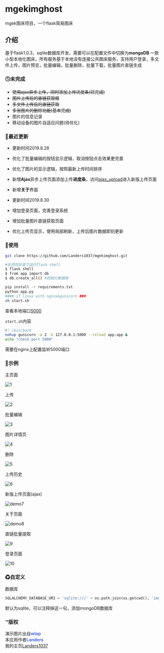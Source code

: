 # mgekimghost
mgek图床项目，一个flask简易图床

## 介绍

基于flask1.0.3，sqlite数据库开发，需要可以在配置文件中切换为**mongoDB**
一款小型本地化图床，所有服务基于本地没有连接公共图床服务，支持用户登录，多文件上传，图片预览，批量编辑，批量删除，批量下载，批量图片直链生成

### 🕓未完成

- ~~使用ajax异步上传，同时添加上传进度条(已完成)~~
- ~~图片上传后的直链获取框~~
- ~~多文件上传后的直链获取~~
- ~~多张图片的删除功能(基本完成)~~
- 图片的信息记录
- 移动设备的图片自适应问题(待优化)

### 🚀最近更新

- 更新时间2019.8.28
- 优化了批量编辑的按钮显示逻辑，取消按钮点击效果更完善
- 优化了图片的显示逻辑，按照最新上传时间排序
- 新增**Ajax**异步上传页面添加上传**进度条**，访问[ajax_upload](/upload_new/)进入新版上传页面
- 新增**关于**界面

- 更新时间2019.8.30
- 增加登录页面，完善登录系统
- 增加批量图片直链获取页面
- 优化上传页显示，使用局部刷新，上传后图片数据即刻更新

### 🔵使用

```bash
git clone https://github.com/Landers1037/mgekimghost.git
```


```bash
#在项目目录下运行flask shell
$ flask shell
$ from app import db
$ db.create_all() #初始化数据库
```
```bash
pip install -r requirements.txt
python app.py
#### if linux with nginx&gunicorn ###
sh start.sh
```

查看本地端口[5000](http://127.0.0.1:5000)

`start.sh`内容

```bash
#! /bin/bash
nohup gunicorn -w 2 -b 127.0.0.1:5000 --reload app:app &
echo "check port 5000"
```

需要在nginx上配置监听5000端口

### 🔷示例

主页面

![1](./demo1.jpg)

上传

![2](./demo2.jpg)

批量编辑

![3](./demo3.jpg)

图片详情页

![4](./demo4.jpg)

删除

![5](./demo5.jpg)

上传历史

![6](./demo6.jpg)

新版上传页面(ajax)

![demo7](./demo7.jpg)

关于页面

![demo8](./demo8.jpg)

直链批量提取

![9](./demo9.jpg)

登录页面

![10](./demo10.jpg)

### ♻自定义

数据库

```python
SQLALCHEMY_DATABASE_URI = 'sqlite:///' + os.path.join(os.getcwd(), 'img.db')
```

默认为sqlite，可以注释掉这一句，添加mongoDB数据库

### ™版权

演示图片出自<strong style="color:royalblue">wlop</strong><br>
本应用作者<strong style="color:royalblue">Landers</strong><br>
我的主页<a href="http://lrenj.top">Landers1037</a>

